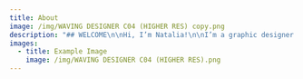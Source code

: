 ```yaml
---
title: About
image: /img/WAVING DESIGNER C04 (HIGHER RES) copy.png
description: "## WELCOME\n\nHi, I’m Natalia!\n\nI’m a graphic designer based in Brisbane, Australia. I graduated from Griffith University in 2016 with a bachelor in digital media, majoring in graphic design. I have worked for some well known companies in the South East such as Griffith University, Gold Coast City Marina and The Arts Centre Gold Coast.\_\n\nI have focused mainly on corporate identity and design, but I sometimes like to use some quirky flare into my work!\_\n\nI am proficient in Adobe Creative Cloud InDesign, Illustrator and Photoshop and I have some knowledge in AfterEffects.\_\n\nEnjoy the rest of the site and please don’t hesitate to drop me a line if you have any questions! I do consider all freelance work.\_\n\nKind regards,\n\nNatalia.\_"
images:
  - title: Example Image
    image: /img/WAVING DESIGNER C04 (HIGHER RES).png
---
```






